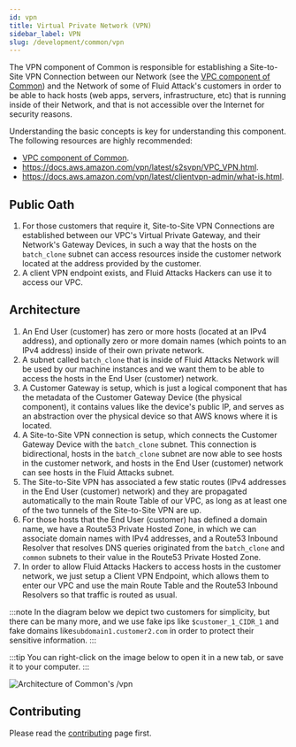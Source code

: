 ```yaml
---
id: vpn
title: Virtual Private Network (VPN)
sidebar_label: VPN
slug: /development/common/vpn
---
```


The VPN component of Common
is responsible for establishing a Site-to-Site VPN Connection
between our Network
(see the [VPC component of Common](/development/common/vpc))
and the Network of some of Fluid Attack's customers
in order to be able to hack hosts
(web apps, servers, infrastructure, etc)
that is running inside of their Network,
and that is not accessible over the Internet for security reasons.

Understanding the basic concepts is key for understanding this component.
The following resources are highly recommended:

- [VPC component of Common](/development/common/vpc).
- <https://docs.aws.amazon.com/vpn/latest/s2svpn/VPC_VPN.html>.
- <https://docs.aws.amazon.com/vpn/latest/clientvpn-admin/what-is.html>.

## Public Oath

1. For those customers that require it,
   Site-to-Site VPN Connections are established
   between our VPC's Virtual Private Gateway,
   and their Network's Gateway Devices,
   in such a way that the hosts on the `batch_clone` subnet
   can access resources inside the customer network
   located at the address provided by the customer.
1. A client VPN endpoint exists,
   and Fluid Attacks Hackers can use it to access our VPC.

## Architecture

1. An End User (customer) has zero or more hosts
   (located at an IPv4 address),
   and optionally zero or more domain names
   (which points to an IPv4 address)
   inside of their own private network.
1. A subnet called `batch_clone`
   that is inside of Fluid Attacks Network
   will be used by our machine instances
   and we want them to be able to access the hosts
   in the End User (customer) network.
1. A Customer Gateway is setup,
   which is just a logical component
   that has the metadata of the Customer Gateway Device
   (the physical component),
   it contains values like the device's public IP,
   and serves as an abstraction over the physical device
   so that AWS knows where it is located.
1. A Site-to-Site VPN connection is setup,
   which connects the Customer Gateway Device
   with the `batch_clone` subnet.
   This connection is bidirectional,
   hosts in the `batch_clone` subnet
   are now able to see hosts in the customer network,
   and hosts in the End User (customer) network
   can see hosts in the Fluid Attacks subnet.
1. The Site-to-Site VPN has associated a few static routes
   (IPv4 addresses in the End User (customer) network)
   and they are propagated automatically
   to the main Route Table of our VPC,
   as long as at least one of the two tunnels of the Site-to-Site VPN are up.
1. For those hosts that the End User (customer)
   has defined a domain name,
   we have a Route53 Private Hosted Zone,
   in which we can associate domain names
   with IPv4 addresses,
   and a Route53 Inbound Resolver
   that resolves DNS queries originated
   from the `batch_clone` and `common` subnets
   to their value in the Route53 Private Hosted Zone.
1. In order to allow Fluid Attacks Hackers
   to access hosts in the customer network,
   we just setup a Client VPN Endpoint,
   which allows them to enter our VPC
   and use the main Route Table and the Route53 Inbound Resolvers
   so that traffic is routed as usual.

:::note
In the diagram below we depict two customers for simplicity,
but there can be many more,
and we use fake ips like `$customer_1_CIDR_1`
and fake domains like`subdomain1.customer2.com`
in order to protect their sensitive information.
:::

:::tip
You can right-click on the image below
to open it in a new tab,
or save it to your computer.
:::

![Architecture of Common's /vpn](./vpn-arch.dot.svg)

## Contributing

Please read the
[contributing](/development/contributing) page first.
